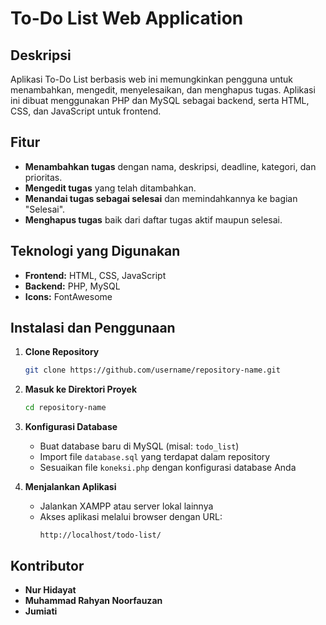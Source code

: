 # To-Do List Web Application

## Deskripsi
Aplikasi To-Do List berbasis web ini memungkinkan pengguna untuk menambahkan, mengedit, menyelesaikan, dan menghapus tugas. Aplikasi ini dibuat menggunakan PHP dan MySQL sebagai backend, serta HTML, CSS, dan JavaScript untuk frontend.

## Fitur
- **Menambahkan tugas** dengan nama, deskripsi, deadline, kategori, dan prioritas.
- **Mengedit tugas** yang telah ditambahkan.
- **Menandai tugas sebagai selesai** dan memindahkannya ke bagian "Selesai".
- **Menghapus tugas** baik dari daftar tugas aktif maupun selesai.

## Teknologi yang Digunakan
- **Frontend:** HTML, CSS, JavaScript
- **Backend:** PHP, MySQL
- **Icons:** FontAwesome

## Instalasi dan Penggunaan
1. **Clone Repository**
   ```bash
   git clone https://github.com/username/repository-name.git
   ```
2. **Masuk ke Direktori Proyek**
   ```bash
   cd repository-name
   ```
3. **Konfigurasi Database**
   - Buat database baru di MySQL (misal: `todo_list`)
   - Import file `database.sql` yang terdapat dalam repository
   - Sesuaikan file `koneksi.php` dengan konfigurasi database Anda

4. **Menjalankan Aplikasi**
   - Jalankan XAMPP atau server lokal lainnya
   - Akses aplikasi melalui browser dengan URL:
     ```
     http://localhost/todo-list/
     ```


## Kontributor
- **Nur Hidayat**
- **Muhammad Rahyan Noorfauzan**
- **Jumiati**

